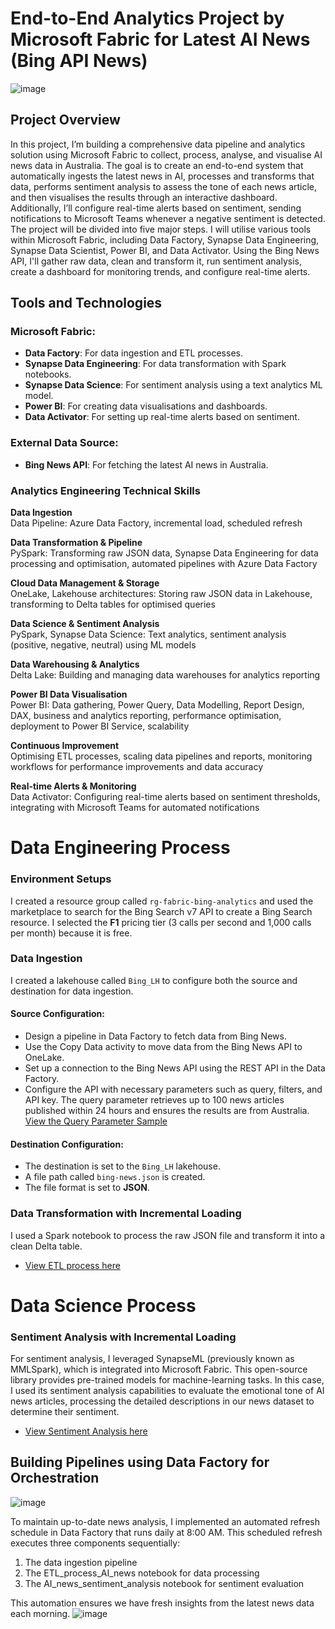 # End-to-End Analytics Project by Microsoft Fabric for Latest AI News (Bing API News)
![image](https://github.com/user-attachments/assets/f3c26dce-6362-4c74-8958-567a5be01640)


## Project Overview
In this project, I’m building a comprehensive data pipeline and analytics solution using Microsoft Fabric to collect, process, analyse, and visualise AI news data in Australia. The goal is to create an end-to-end system that automatically ingests the latest news in AI, processes and transforms that data, performs sentiment analysis to assess the tone of each news article, and then visualises the results through an interactive dashboard. Additionally, I’ll configure real-time alerts based on sentiment, sending notifications to Microsoft Teams whenever a negative sentiment is detected.
The project will be divided into five major steps. I will utilise various tools within Microsoft Fabric, including Data Factory, Synapse Data Engineering, Synapse Data Scientist, Power BI, and Data Activator. Using the Bing News API, I'll gather raw data, clean and transform it, run sentiment analysis, create a dashboard for monitoring trends, and configure real-time alerts.


## Tools and Technologies

### Microsoft Fabric:
- **Data Factory**: For data ingestion and ETL processes.
- **Synapse Data Engineering**: For data transformation with Spark notebooks.
- **Synapse Data Science**: For sentiment analysis using a text analytics ML model.
- **Power BI**: For creating data visualisations and dashboards.
- **Data Activator**: For setting up real-time alerts based on sentiment.

### External Data Source:
- **Bing News API**: For fetching the latest AI news in Australia.


### Analytics Engineering Technical Skills

**Data Ingestion**  
Data Pipeline: Azure Data Factory, incremental load, scheduled refresh  

**Data Transformation & Pipeline**  
PySpark: Transforming raw JSON data, Synapse Data Engineering for data processing and optimisation, automated pipelines with Azure Data Factory  

**Cloud Data Management & Storage**  
OneLake, Lakehouse architectures: Storing raw JSON data in Lakehouse, transforming to Delta tables for optimised queries  

**Data Science & Sentiment Analysis**  
PySpark, Synapse Data Science: Text analytics, sentiment analysis (positive, negative, neutral) using ML models  

**Data Warehousing & Analytics**  
Delta Lake: Building and managing data warehouses for analytics reporting  

**Power BI Data Visualisation**  
Power BI: Data gathering, Power Query, Data Modelling, Report Design, DAX, business and analytics reporting, performance optimisation, deployment to Power BI Service, scalability  

**Continuous Improvement**  
Optimising ETL processes, scaling data pipelines and reports, monitoring workflows for performance improvements and data accuracy  

**Real-time Alerts & Monitoring**  
Data Activator: Configuring real-time alerts based on sentiment thresholds, integrating with Microsoft Teams for automated notifications  

# Data Engineering Process

### Environment Setups
I created a resource group called `rg-fabric-bing-analytics` and used the marketplace to search for the Bing Search v7 API to create a Bing Search resource. I selected the **F1** pricing tier (3 calls per second and 1,000 calls per month) because it is free.

### Data Ingestion
I created a lakehouse called `Bing_LH` to configure both the source and destination for data ingestion.

#### Source Configuration:
- Design a pipeline in Data Factory to fetch data from Bing News.
- Use the Copy Data activity to move data from the Bing News API to OneLake.
- Set up a connection to the Bing News API using the REST API in the Data Factory.
- Configure the API with necessary parameters such as query, filters, and API key. The query parameter retrieves up to 100 news articles published within 24 hours and ensures the results are from Australia.
[View the Query Parameter Sample](https://github.com/NilooKandi/Fabric-Analytics-Bing-News-Search/blob/main/Query%20Parameter.md)

#### Destination Configuration:
- The destination is set to the `Bing_LH` lakehouse.
- A file path called `bing-news.json` is created.
- The file format is set to **JSON**.

### Data Transformation with Incremental Loading
I used a Spark notebook to process the raw JSON file and transform it into a clean Delta table.

- [View ETL process here ](https://github.com/NilooKandi/Fabric-Analytics-Bing-AI-News-Search/blob/main/process_bing_latest_AI_news.ipynb)

# Data Science Process
### Sentiment Analysis with Incremental Loading

For sentiment analysis, I leveraged SynapseML (previously known as MMLSpark), which is integrated into Microsoft Fabric. This open-source library provides pre-trained models for machine-learning tasks. In this case, I used its sentiment analysis capabilities to evaluate the emotional tone of AI news articles, processing the detailed descriptions in our news dataset to determine their sentiment.

- [View Sentiment Analysis here ](https://github.com/NilooKandi/Fabric-Analytics-Bing-AI-News-Search/blob/main/news_sentiment_analysis.ipynb)

## Building Pipelines using Data Factory for Orchestration

![image](https://github.com/user-attachments/assets/508b5f9a-9ed6-4c2a-bb3b-5444c642304f)

To maintain up-to-date news analysis, I implemented an automated refresh schedule in Data Factory that runs daily at 8:00 AM. This scheduled refresh executes three components sequentially:

1. The data ingestion pipeline
2. The ETL_process_AI_news notebook for data processing
3. The AI_news_sentiment_analysis notebook for sentiment evaluation

This automation ensures we have fresh insights from the latest news data each morning.
![image](https://github.com/user-attachments/assets/7dee3066-eff4-497d-a19b-25766848d783)











